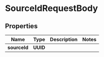 

# SourceIdRequestBody


## Properties

| Name | Type | Description | Notes |
|------------ | ------------- | ------------- | -------------|
|**sourceId** | **UUID** |  |  |




